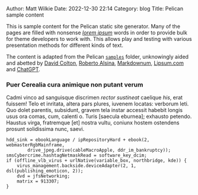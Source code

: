 Author: Matt Wilkie
Date: 2022-12-30 22:14
Category: blog
Title: Pelican sample content

This is sample content for the Pelican static site generator. Many of the
pages are filled with nonsense [_lorem ipsum_][0] words in order to provide 
bulk for theme developers to work with. This allows play and testing with
various presentation methods for different kinds of text.

The content is adapted from the Pelican [`samples`][1] folder, unknowingly
aided and abetted by [David Colton][2], [Roberto Alsina][3], [Markdownum][4], [Lipsum.com][5] and [ChatGPT][6].

[2]: https://davidcolton.github.io/articles/2020/02/23/markdown_examples/index.html
[3]: https://github.com/ralsina/rst-cheatsheet/blob/master/rst-cheatsheet.rst

### Puer Cerealia cura animique non putant verum

Cadmi vinco ad sanguisque discrimen *rector sustineat* caelique *his*, erat
fuissem! Telo et inritata, altera pars plures, iuvenem locatas: verborum leti.
Quo dolet parentis, subsidunt, gravem tela instar accessit habebit longis usus
ora comas, cum, calenti o. Turis [saecula eburnea]; exhausto petendo. Haustus
virga, fratremque [et] nostra vultu, coniunx hostem ostendens prosunt
solidissima nunc, saevi.

```
hdd_sink = ebookLanguage / ipRepositoryHard + ebook(2, webmasterRgbMainframe,
        drive_jpeg.drive(cableMacroApple, ddr_im_bankruptcy));
smsCybercrime.hashtagNetmaskRead = software_key_dcim;
if (offline_vlb_virus + urlNative(variable_box, northbridge, kde)) {
    virus_management.backside.deviceAdapter(2, 1, dsl(publishing_emoticon, 2));
    dvd = jfsNetworking;
    matrix = 913307;
}
```

[0]: https://en.wikipedia.org/wiki/Lorem_ipsum
[1]: https://github.com/getpelican/pelican/tree/master/samples
[2]: https://davidcolton.github.io/articles/2020/02/23/markdown_examples/index.html
[3]: https://github.com/ralsina/rst-cheatsheet/blob/master/rst-cheatsheet.rst
[4]: https://jaspervdj.be/lorem-markdownum/
[5]: https://www.lipsum.com/
[6]: https://en.wikipedia.org/wiki/ChatGPT
